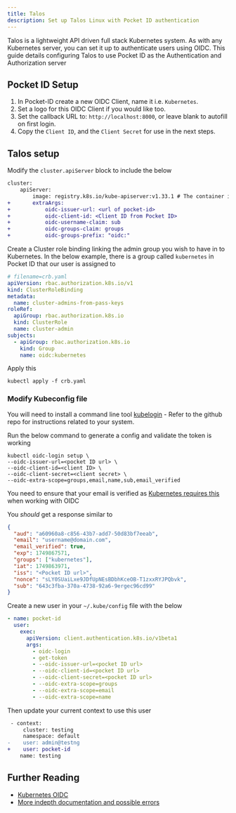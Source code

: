 ```yaml
---
title: Talos
description: Set up Talos Linux with Pocket ID authentication
---
```


Talos is a lightweight API driven full stack Kubernetes system. As with any Kubernetes server, you can set it up to
authenticate users using OIDC. This guide details configuring Talos to use Pocket ID as the Authentication and Authorization server

## Pocket ID Setup

1. In Pocket-ID create a new OIDC Client, name it i.e. `Kubernetes`.
2. Set a logo for this OIDC Client if you would like too.
3. Set the callback URL to: `http://localhost:8000`, or leave blank to autofill on first login.
4. Copy the `Client ID`, and the `Client Secret` for use in the next steps.

## Talos setup

Modify the `cluster.apiServer` block to include the below

```diff
cluster:
    apiServer:
        image: registry.k8s.io/kube-apiserver:v1.33.1 # The container image used in the API server manifest.
+       extraArgs:
+           oidc-issuer-url: <url of pocket-id>
+           oidc-client-id: <Client ID from Pocket ID>
+           oidc-username-claim: sub
+           oidc-groups-claim: groups
+           oidc-groups-prefix: "oidc:"
```

Create a Cluster role binding linking the admin group you wish to have in to Kubernetes. In the below example, there is a group
called `kubernetes` in Pocket ID that our user is assigned to

```yaml
# filename=crb.yaml
apiVersion: rbac.authorization.k8s.io/v1
kind: ClusterRoleBinding
metadata:
  name: cluster-admins-from-pass-keys
roleRef:
  apiGroup: rbac.authorization.k8s.io
  kind: ClusterRole
  name: cluster-admin
subjects:
  - apiGroup: rbac.authorization.k8s.io
    kind: Group
    name: oidc:kubernetes
```

Apply this

```shell
kubectl apply -f crb.yaml
```

### Modify Kubeconfig file

You will need to install a command line tool [kubelogin](https://github.com/int128/kubelogin) - Refer to the github repo for
instructions related to your system.

Run the below command to generate a config and validate the token is working

```shell
kubectl oidc-login setup \
--oidc-issuer-url=<pocket ID url> \
--oidc-client-id=<client ID> \
--oidc-client-secret=<client secret> \
--oidc-extra-scope=groups,email,name,sub,email_verified
```

You need to ensure that your email is verified as [Kubernetes requires this](https://github.com/kubernetes/kubernetes/blob/77bd3f89fbc389d5dfebbed880e08a1e4949312c/staging/src/k8s.io/apiserver/plugin/pkg/authenticator/token/oidc/oidc.go#L833-L847)
when working with OIDC

You _should_ get a response similar to

```json
{
  "aud": "a60960a8-c856-43b7-add7-50d83bf7eeab",
  "email": "username@domain.com",
  "email_verified": true,
  "exp": 1749867571,
  "groups": ["kubernetes"],
  "iat": 1749863971,
  "iss": "<Pocket ID url>",
  "nonce": "sLY0SUaiLxe9JDfUpNEsBDbhKceOB-T1zxxRYJPQbvk",
  "sub": "643c3fba-370a-4738-92a6-9ergec96cd99"
}
```

Create a new user in your `~/.kube/config` file with the below

```yaml
- name: pocket-id
  user:
    exec:
      apiVersion: client.authentication.k8s.io/v1beta1
      args:
        - oidc-login
        - get-token
        - --oidc-issuer-url=<pocket ID url>
        - --oidc-client-id=<pocket ID url>
        - --oidc-client-secret=<pocket ID url>
        - --oidc-extra-scope=groups
        - --oidc-extra-scope=email
        - --oidc-extra-scope=name
```

Then update your current context to use this user

```diff
 - context:
     cluster: testing
     namespace: default
-    user: admin@testng
+    user: pocket-id
    name: testing
```

## Further Reading

- [Kubernetes OIDC](https://kubernetes.io/docs/reference/access-authn-authz/authentication/)
- [More indepth documentation and possible errors](https://documentation.breadnet.co.uk/kubernetes/oidc/talos-oidc-pocket-id/)
